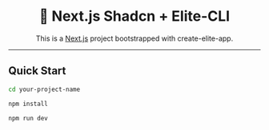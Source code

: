 
<div align="center">

# 🚀 Next.js Shadcn + Elite-CLI
This is a [Next.js](https://nextjs.org) project bootstrapped with create-elite-app.

</div>

---

## Quick Start

```bash
cd your-project-name
```

```bash
npm install
```

```bash
npm run dev
```
